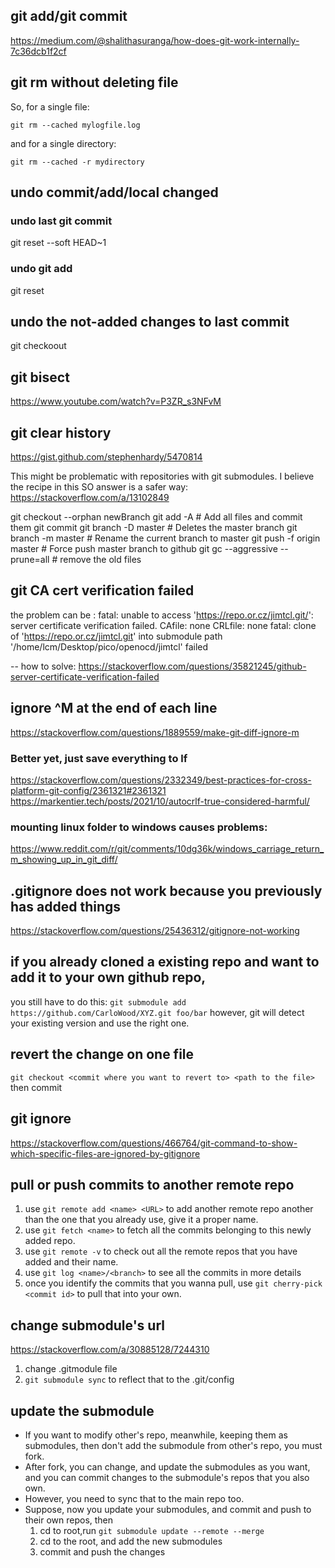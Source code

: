 ## git add/git commit
https://medium.com/@shalithasuranga/how-does-git-work-internally-7c36dcb1f2cf
## git rm without deleting file

So, for a single file:
```
git rm --cached mylogfile.log
```
and for a single directory:
```
git rm --cached -r mydirectory
```

## undo commit/add/local changed

### undo last git commit
git reset --soft HEAD~1
### undo git add
git reset <file wrongfully added and not committed>
## undo the not-added changes to last commit
git checkoout <file wrongfull edited and not added>

## git bisect
https://www.youtube.com/watch?v=P3ZR_s3NFvM

## git clear history
https://gist.github.com/stephenhardy/5470814

This might be problematic with repositories with git submodules.
I believe the recipe in this SO answer is a safer way: https://stackoverflow.com/a/13102849

git checkout --orphan newBranch
git add -A  # Add all files and commit them
git commit
git branch -D master  # Deletes the master branch
git branch -m master  # Rename the current branch to master
git push -f origin master  # Force push master branch to github
git gc --aggressive --prune=all     # remove the old files

## git CA cert verification failed
the problem can be :
fatal: unable to access 'https://repo.or.cz/jimtcl.git/': server certificate verification failed. CAfile: none CRLfile: none
fatal: clone of 'https://repo.or.cz/jimtcl.git' into submodule path '/home/lcm/Desktop/pico/openocd/jimtcl' failed

-- how to solve:
https://stackoverflow.com/questions/35821245/github-server-certificate-verification-failed

## ignore ^M at the end of each line
https://stackoverflow.com/questions/1889559/make-git-diff-ignore-m
### Better yet, just save everything to lf
https://stackoverflow.com/questions/2332349/best-practices-for-cross-platform-git-config/2361321#2361321
https://markentier.tech/posts/2021/10/autocrlf-true-considered-harmful/

### mounting linux folder to windows causes problems:
https://www.reddit.com/r/git/comments/10dg36k/windows_carriage_return_m_showing_up_in_git_diff/

## .gitignore does not work because you previously has added things
https://stackoverflow.com/questions/25436312/gitignore-not-working

## if you already cloned a existing repo and want to add it to your own github repo, 
you still have to do this:
`
git submodule add https://github.com/CarloWood/XYZ.git foo/bar
`
however, git will detect your existing version and use the right one. 

## revert the change on one file
`git checkout <commit where you want to revert to> <path to the file>`
then commit

## git ignore
https://stackoverflow.com/questions/466764/git-command-to-show-which-specific-files-are-ignored-by-gitignore


## pull or push commits to another remote repo
1. use `git remote add <name> <URL>` to add another remote repo another than the one that you already use, give it a proper name.
2. use `git fetch <name>` to fetch all the commits belonging to this newly added repo.
3. use `git remote -v` to check out all the remote repos that you have added and their name.
4. use `git log <name>/<branch>` to see all the commits in more details
5. once you identify the commits that you wanna pull, use `git cherry-pick <commit id>` to pull that into your own. 

## change submodule's url 
https://stackoverflow.com/a/30885128/7244310
1. change .gitmodule file
2. `git submodule sync` to reflect that to the .git/config

## update the submodule
- If you want to modify other's repo, meanwhile, keeping them as submodules, then don't add the submodule from other's repo, you must fork. 
- After fork, you can change, and update the submodules as you want, and you can commit changes to the submodule's repos that you also own.
- However, you need to sync that to the main repo too. 
- Suppose, now you update your submodules, and commit and push to their own repos, then 
    1. cd to root,run `git submodule update --remote --merge`
    2. cd to the root, and add the new submodules
    3. commit and push the changes


